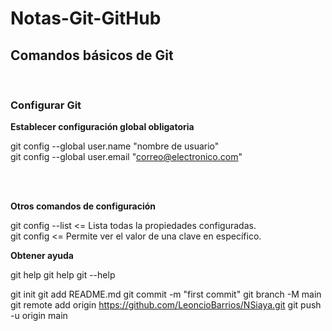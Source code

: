 # Notas-Git-GitHub

## Comandos básicos de Git

<br>

### Configurar Git

**Establecer configuración global obligatoria**

git config --global user.name "nombre de usuario"<br>
git config --global user.email \"correo@electronico.com"<br>

<br>
<br>

**Otros comandos de configuración**

git config --list    <= Lista todas la propiedades configuradas.<br>
git config <clave>   <= Permite ver el valor de una clave en específico.<br>



**Obtener ayuda**

git help
git help <verbo>
git <verbo> --help

                              

git init
git add README.md
git commit -m "first commit"
git branch -M main
git remote add origin https://github.com/LeoncioBarrios/NSiaya.git
git push -u origin main
